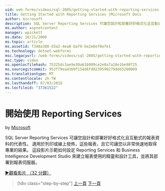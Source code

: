 ```yaml
---
uid: web-forms/videos/sql-2005/getting-started-with-reporting-services
title: Getting Started with Reporting Services |Microsoft Docs
author: microsoft
description: SQL Server Reporting Services 可讓您設計和部署好好格式化且互動式的報表資料的代表性。 適合列印或線上...
ms.author: aspnetcontent
manager: wpickett
ms.date: 10/21/2006
ms.topic: article
ms.assetid: f348a388-d3a2-4ea8-baf0-be2e6ef8efe1
ms.technology: dotnet-webforms
msc.legacyurl: /web-forms/videos/sql-2005/getting-started-with-reporting-services
msc.type: video
ms.openlocfilehash: 75325dc3ae9e30a61b989ce2e8a7a18e1be98f25
ms.sourcegitcommit: 953ff9ea4369f154d6fd0239599279ddd3280009
ms.translationtype: MT
ms.contentlocale: zh-TW
ms.lasthandoff: 07/03/2018
ms.locfileid: "37361522"
---
```

<a name="getting-started-with-reporting-services"></a>開始使用 Reporting Services
====================
by [Microsoft](https://github.com/microsoft)

SQL Server Reporting Services 可讓您設計和部署好好格式化且互動式的報表資料的代表性。 適用於列印或線上發佈，這些報表，且它可讓您以非常快速地取得專業的結果。 這段影片示範如何設定 Reporting Services 和 Business Intelligence Development Studio 來建立報表使用的精靈和設計工具，並將其部署到報表伺服器。

[&#9654;觀看影片 （32 分鐘）](https://channel9.msdn.com/Blogs/ASP-NET-Site-Videos/getting-started-with-reporting-services)

> [!div class="step-by-step"]
> [上一頁](using-sql-server-management-studio.md)
> [下一頁](building-and-customizing-reports-in-business-intelligence-development-studio.md)

